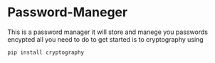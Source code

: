 # Password-Maneger
This is a password manager it will store and manege you passwords encypted all you need to do to get started is to cryptography using

```pip install cryptography```
